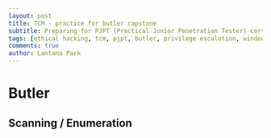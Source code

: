 ```yaml
---
layout: post
title: TCM - practice for butler capstone
subtitle: Preparing for PJPT (Practical Junior Penetration Tester) certification by walking through butler lab from TCM
tags: [ethical hacking, tcm, pjpt, butler, privilege escalation, windows]
comments: true
author: Lantana Park
---
```


# Butler

## Scanning / Enumeration
